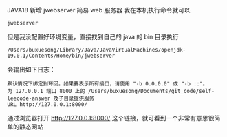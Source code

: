 JAVA18 新增 jwebserver 简易 web 服务器
我在本机执行命令就可以
```
jwebserver
```
但是我没配置好环境变量，直接找到自己的 java 的 bin 目录执行
```
/Users/buxuesong/Library/Java/JavaVirtualMachines/openjdk-19.0.1/Contents/Home/bin/jwebserver
```
会输出如下日志：
```
默认情况下绑定到环回。如果要表示所有接口，请使用 "-b 0.0.0.0" 或 "-b ::"。
为 127.0.0.1 端口 8000 上的 /Users/buxuesong/Documents/git_code/self-leecode-answer 及子目录提供服务
URL http://127.0.0.1:8000/
```
通过浏览器打开 http://127.0.0.1:8000/ 这个链接，就可看到一个非常有意思很简单的静态网站

